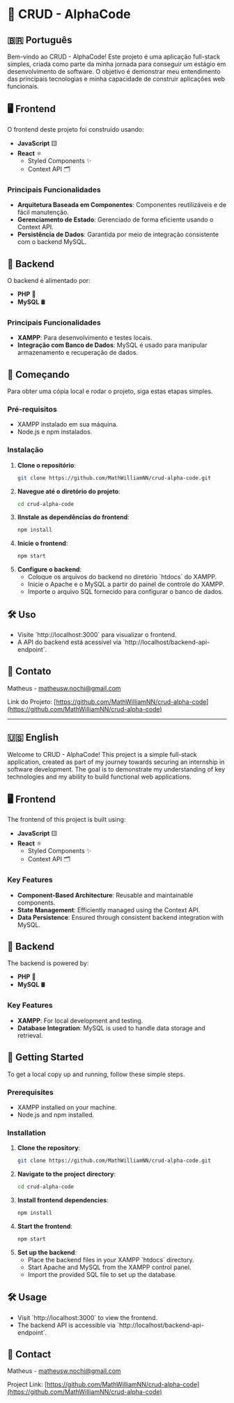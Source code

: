 

# 📱 CRUD - AlphaCode

## 🇧🇷 Português 

Bem-vindo ao CRUD - AlphaCode! Este projeto é uma aplicação full-stack simples, criada como parte da minha jornada para conseguir um estágio em desenvolvimento de software. O objetivo é demonstrar meu entendimento das principais tecnologias e minha capacidade de construir aplicações web funcionais.

## 🖥️ Frontend

O frontend deste projeto foi construído usando:

- **JavaScript** 🟨
- **React** ⚛️
  - Styled Components ✨
  - Context API 🗂️

### Principais Funcionalidades

- **Arquitetura Baseada em Componentes**: Componentes reutilizáveis e de fácil manutenção.
- **Gerenciamento de Estado**: Gerenciado de forma eficiente usando o Context API.
- **Persistência de Dados**: Garantida por meio de integração consistente com o backend MySQL.

## 🔧 Backend

O backend é alimentado por:

- **PHP** 🐘
- **MySQL** 🛢️

### Principais Funcionalidades

- **XAMPP**: Para desenvolvimento e testes locais.
- **Integração com Banco de Dados**: MySQL é usado para manipular armazenamento e recuperação de dados.

## 🚀 Começando

Para obter uma cópia local e rodar o projeto, siga estas etapas simples.

### Pré-requisitos

- XAMPP instalado em sua máquina.
- Node.js e npm instalados.

### Instalação

1. **Clone o repositório**:
   ```bash
   git clone https://github.com/MathWilliamNN/crud-alpha-code.git
   
2. **Navegue até o diretório do projeto**:
   ```bash
   cd crud-alpha-code
   ```
3. **IInstale as dependências do frontend**:
   ```bash
   npm install
   ```
4. **Inicie o frontend**:
   ```bash
   npm start
   ```
5. **Configure o backend**:
   - Coloque os arquivos do backend no diretório \`htdocs\` do XAMPP.
   - Inicie o Apache e o MySQL a partir do painel de controle do XAMPP.
   - Importe o arquivo SQL fornecido para configurar o banco de dados.

## 🛠️ Uso

- Visite \`http://localhost:3000\` para visualizar o frontend.
- A API do backend está acessível via \`http://localhost/backend-api-endpoint\`.

## 💬 Contato

Matheus - matheusw.nochi@gmail.com 

Link do Projeto: [https://github.com/MathWilliamNN/crud-alpha-code](https://github.com/MathWilliamNN/crud-alpha-code)


---

## 🇺🇸 English

Welcome to CRUD - AlphaCode! This project is a simple full-stack application, created as part of my journey towards securing an internship in software development. The goal is to demonstrate my understanding of key technologies and my ability to build functional web applications.

## 🖥️ Frontend

The frontend of this project is built using:

- **JavaScript** 🟨
- **React** ⚛️
  - Styled Components ✨
  - Context API 🗂️

### Key Features

- **Component-Based Architecture**: Reusable and maintainable components.
- **State Management**: Efficiently managed using the Context API.
- **Data Persistence**: Ensured through consistent backend integration with MySQL.

## 🔧 Backend

The backend is powered by:

- **PHP** 🐘
- **MySQL** 🛢️

### Key Features

- **XAMPP**: For local development and testing.
- **Database Integration**: MySQL is used to handle data storage and retrieval.

## 🚀 Getting Started

To get a local copy up and running, follow these simple steps.

### Prerequisites

- XAMPP installed on your machine.
- Node.js and npm installed.

### Installation

1. **Clone the repository**:
   ```bash
   git clone https://github.com/MathWilliamNN/crud-alpha-code.git
   ```
2. **Navigate to the project directory**:
   ```bash
   cd crud-alpha-code
   ```
3. **Install frontend dependencies**:
   ```bash
   npm install
   ```
4. **Start the frontend**:
   ```bash
   npm start
   ```
5. **Set up the backend**:
   - Place the backend files in your XAMPP \`htdocs\` directory.
   - Start Apache and MySQL from the XAMPP control panel.
   - Import the provided SQL file to set up the database.

## 🛠️ Usage

- Visit \`http://localhost:3000\` to view the frontend.
- The backend API is accessible via \`http://localhost/backend-api-endpoint\`.


## 💬 Contact

Matheus - matheusw.nochi@gmail.com 

Project Link: [https://github.com/MathWilliamNN/crud-alpha-code](https://github.com/MathWilliamNN/crud-alpha-code)

